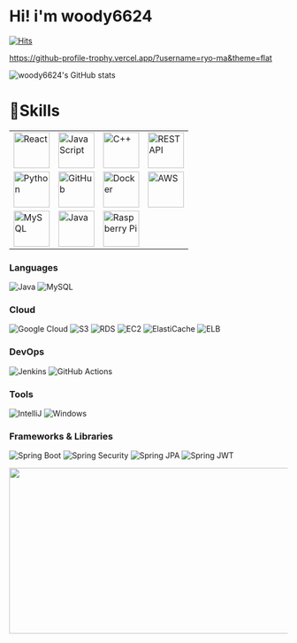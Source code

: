 # Hi! i'm woody6624 
[![Hits](https://hits.seeyoufarm.com/api/count/incr/badge.svg?url=https%3A%2F%2Fgithub.com%2Fwoody6624%2Fhit-counter&count_bg=%2379C83D&title_bg=%23555555&icon=&icon_color=%23E7E7E7&title=hits&edge_flat=false)](https://hits.seeyoufarm.com)


https://github-profile-trophy.vercel.app/?username=ryo-ma&theme=flat


![woody6624's GitHub stats](https://github-readme-stats.vercel.app/api?username=woody6624&show_icons=true&theme=radical)

# 💪Skills
<table style="border-collapse: collapse;">
  <tr>
    <td><img src="https://techstack-generator.vercel.app/react-icon.svg" alt="React" width="65" height="65" /></td>
    <td><img src="https://techstack-generator.vercel.app/js-icon.svg" alt="JavaScript" width="65" height="65" /></td>
    <td><img src="https://techstack-generator.vercel.app/cpp-icon.svg" alt="C++" width="65" height="65" /></td>
    <td><img src="https://techstack-generator.vercel.app/restapi-icon.svg" alt="REST API" width="65" height="65" /></td>
  </tr>
  <tr>
    <td><img src="https://techstack-generator.vercel.app/python-icon.svg" alt="Python" width="65" height="65" /></td>
    <td><img src="https://techstack-generator.vercel.app/github-icon.svg" alt="GitHub" width="65" height="65" /></td>
    <td><img src="https://techstack-generator.vercel.app/docker-icon.svg" alt="Docker" width="65" height="65" /></td>
    <td><img src="https://techstack-generator.vercel.app/aws-icon.svg" alt="AWS" width="65" height="65" /></td>
  </tr>
  <tr>
    <td><img src="https://techstack-generator.vercel.app/mysql-icon.svg" alt="MySQL" width="65" height="65" /></td>
    <td><img src="https://techstack-generator.vercel.app/java-icon.svg" alt="Java" width="65" height="65" /></td>
    <td><img src="https://techstack-generator.vercel.app/raspberrypi-icon.svg" alt="Raspberry Pi" width="65" height="65" /></td>
    <td></td>
  </tr>
</table>


### Languages
![Java](https://img.shields.io/badge/Java-007396.svg?&style=for-the-badge&logo=Java&logoColor=white)
![MySQL](https://img.shields.io/badge/MySQL-4479A1.svg?&style=for-the-badge&logo=MySQL&logoColor=white)

### Cloud
![Google Cloud](https://img.shields.io/badge/Google%20Cloud-4285F4.svg?&style=for-the-badge&logo=Google%20Cloud&logoColor=white)
![S3](https://img.shields.io/badge/S3-569A31.svg?&style=for-the-badge&logo=Amazon%20S3&logoColor=white)
![RDS](https://img.shields.io/badge/RDS-527FFF.svg?&style=for-the-badge&logo=Amazon%20RDS&logoColor=white)
![EC2](https://img.shields.io/badge/EC2-FF9900.svg?&style=for-the-badge&logo=Amazon%20EC2&logoColor=white)
![ElastiCache](https://img.shields.io/badge/AWS%20ElastiCache-C925D1.svg?&style=for-the-badge&logo=Amazon%20AWS&logoColor=white)
![ELB](https://img.shields.io/badge/AWS%20Elastic%20Load%20Balancing-8C4FFF.svg?&style=for-the-badge&logo=Amazon%20AWS&logoColor=white)

### DevOps
![Jenkins](https://img.shields.io/badge/Jenkins-D24939.svg?&style=for-the-badge&logo=Jenkins&logoColor=white)
![GitHub Actions](https://img.shields.io/badge/GitHub%20Actions-2088FF.svg?&style=for-the-badge&logo=GitHub%20Actions&logoColor=white)

### Tools
![IntelliJ](https://img.shields.io/badge/IntelliJ%20IDEA-000000.svg?&style=for-the-badge&logo=IntelliJ%20IDEA&logoColor=white)
![Windows](https://img.shields.io/badge/Windows-0078D6.svg?&style=for-the-badge&logo=Windows&logoColor=white)

### Frameworks & Libraries
![Spring Boot](https://img.shields.io/badge/Spring%20Boot-6DB33F.svg?&style=for-the-badge&logo=Spring%20Boot&logoColor=white)
![Spring Security](https://img.shields.io/badge/Spring%20Security-6DB33F.svg?&style=for-the-badge&logo=Spring%20Security&logoColor=white)
![Spring JPA](https://img.shields.io/badge/Spring%20JPA-6DB33F.svg?&style=for-the-badge&logo=Spring&logoColor=white)
![Spring JWT](https://img.shields.io/badge/Spring%20JWT-6DB33F.svg?&style=for-the-badge&logo=JSON%20Web%20Tokens&logoColor=white)


<a href="https://github.com/devxb/gitanimals">
<img
  src="https://render.gitanimals.org/farms/woody6624"
  width="600"
  height="300"
/>
</a>
